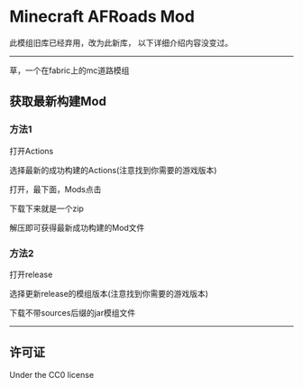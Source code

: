 # Minecraft AFRoads Mod

此模组旧库已经弃用，改为此新库，
以下详细介绍内容没变过。

-------

草，一个在fabric上的mc道路模组
  


## 获取最新构建Mod  
### 方法1  

打开Actions  

选择最新的成功构建的Actions(注意找到你需要的游戏版本)  

打开，最下面，Mods点击  

下载下来就是一个zip  

解压即可获得最新成功构建的Mod文件  


### 方法2   

打开release   

选择更新release的模组版本(注意找到你需要的游戏版本)   

下载不带sources后缀的jar模组文件  
  
-------  

## 许可证  

Under the CC0 license  
